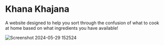 # Khana Khajana

A website designed to help you sort through the confusion of what to cook at home based on what ingredients you have available!

![Screenshot 2024-05-29 152524](https://github.com/CPT-Dawn/Khana-Khajana/assets/132062536/fa18d1ba-4f28-491c-8cad-d6fcec72f87d)
